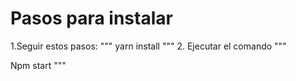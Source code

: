 # Pasos para instalar
1.Seguir estos pasos:
"""
yarn install 
"""
2. Ejecutar el comando
"""

Npm start
"""